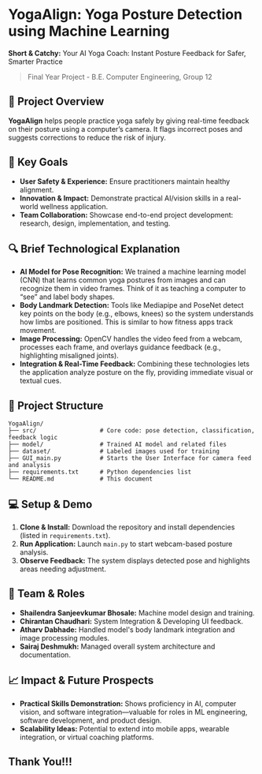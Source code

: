 # YogaAlign: Yoga Posture Detection using Machine Learning

**Short & Catchy:** Your AI Yoga Coach: Instant Posture Feedback for Safer, Smarter Practice

> Final Year Project - B.E. Computer Engineering, Group 12

## 🌟 Project Overview

**YogaAlign** helps people practice yoga safely by giving real-time feedback on their posture using a computer’s camera. It flags incorrect poses and suggests corrections to reduce the risk of injury.

## 🎯 Key Goals

* **User Safety & Experience:** Ensure practitioners maintain healthy alignment.
* **Innovation & Impact:** Demonstrate practical AI/vision skills in a real-world wellness application.
* **Team Collaboration:** Showcase end-to-end project development: research, design, implementation, and testing.

## 🔍 Brief Technological Explanation

* **AI Model for Pose Recognition:** We trained a machine learning model (CNN) that learns common yoga postures from images and can recognize them in video frames. Think of it as teaching a computer to “see” and label body shapes.
* **Body Landmark Detection:** Tools like Mediapipe and PoseNet detect key points on the body (e.g., elbows, knees) so the system understands how limbs are positioned. This is similar to how fitness apps track movement.
* **Image Processing:** OpenCV handles the video feed from a webcam, processes each frame, and overlays guidance feedback (e.g., highlighting misaligned joints).
* **Integration & Real-Time Feedback:** Combining these technologies lets the application analyze posture on the fly, providing immediate visual or textual cues.


## 📂 Project Structure

```
YogaAlign/
├── src/                  # Core code: pose detection, classification, feedback logic
├── model/                # Trained AI model and related files
├── dataset/              # Labeled images used for training
├── GUI_main.py           # Starts the User Interface for camera feed and analysis
├── requirements.txt      # Python dependencies list
└── README.md             # This document
```

## 💻 Setup & Demo

1. **Clone & Install:** Download the repository and install dependencies (listed in `requirements.txt`).
2. **Run Application:** Launch `main.py` to start webcam-based posture analysis.
3. **Observe Feedback:** The system displays detected pose and highlights areas needing adjustment.

## 🤝 Team & Roles

* **Shailendra Sanjeevkumar Bhosale:** Machine model design and training.
* **Chirantan Chaudhari:** System Integration & Developing UI feedback.
* **Atharv Dabhade:** Handled model's body landmark integration and image processing modules.
* **Sairaj Deshmukh:** Managed overall system architecture and documentation.

## 📈 Impact & Future Prospects

* **Practical Skills Demonstration:** Shows proficiency in AI, computer vision, and software integration—valuable for roles in ML engineering, software development, and product design.
* **Scalability Ideas:** Potential to extend into mobile apps, wearable integration, or virtual coaching platforms.

## Thank You!!!
